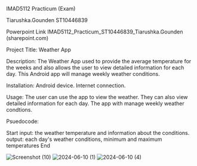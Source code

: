IMAD5112 Practicum (Exam)

Tiarushka.Gounden
ST10446839

Powerpoint Link IMAD5112_Practicum_ST10446839_Tiarushka.Gounden (sharepoint.com)

Project Title: Weather App

Description: The Weather App used to provide the average temperature for the weeks and also allows the user to view detailed information for each day. This Android app will manage weekly weather conditions.

Installation: Android device. Internet connection.

Usage: The user can use the app to view the weather. They can also view detailed information for each day. The app with manage weekly weather condtions.

Psuedocode:

Start
input: the weather temperature and information about the conditions.
output: each day's weather conditions, minimum and maximum temperatures
End

![Screenshot (10)](https://github.com/Tiarushka/WeatherApp/assets/163915316/c519f257-d41c-43f7-8abf-41fb2e4f41cf)
![2024-06-10 (1)](https://github.com/Tiarushka/WeatherApp/assets/163915316/4a107c36-81b7-4d9e-9ad8-2d480b2a2889)
![2024-06-10 (4)](https://github.com/Tiarushka/WeatherApp/assets/163915316/76581aa8-31d1-48ff-9a81-75bcd7ea3119)
